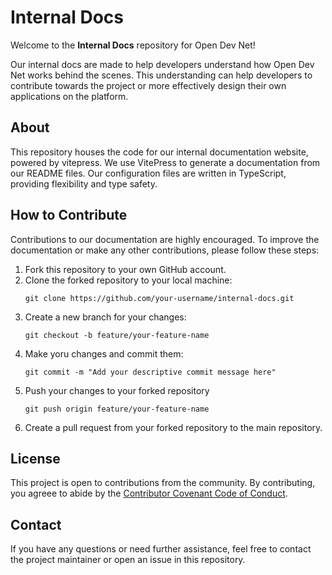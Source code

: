 # Internal Docs

Welcome to the **Internal Docs** repository for Open Dev Net!

Our internal docs are made to help developers understand how Open Dev Net works behind the scenes. This understanding can help developers to contribute towards the project or more effectively design their own applications on the platform.

## About

This repository houses the code for our internal documentation website, powered by vitepress. We use VitePress to generate a documentation from our README files. Our configuration files are written in TypeScript, providing flexibility and type safety.

## How to Contribute

Contributions to our documentation are highly encouraged. To improve the documentation or make any other contributions, please follow these steps:

1. Fork this repository to your own GitHub account.
2. Clone the forked repository to your local machine:
	```
	git clone https://github.com/your-username/internal-docs.git
	```
3. Create a new branch for your changes:
	```
	git checkout -b feature/your-feature-name
	```
4. Make yoru changes and commit them:
	```
	git commit -m "Add your descriptive commit message here"
	```
5. Push your changes to your forked repository
	```
	git push origin feature/your-feature-name
	```
6. Create a pull request from your forked repository to the main repository.

## License

This project is open to contributions from the community. By contributing, you agreee to abide by the [Contributor Covenant Code of Conduct](/CODE_OF_CONDUCT.md).

## Contact

If you have any questions or need further assistance, feel free to contact the project maintainer or open an issue in this repository.